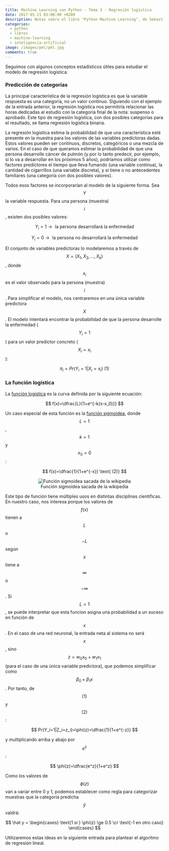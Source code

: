 ```yaml
---
title: Machine Learning con Python - Tema 3 - Regresión logística
date: 2017-05-21 03:00:00 +0200
description: Notas sobre el libro "Python Machine Learning", de Sebastian Raschka
categories:
  - python
  - libros
  - machine-learning
  - inteligencia-artificial
image: /images/pml/pml.jpg
comments: true
---
```


Seguimos con algunos conceptos estadísticos útiles para estudiar el modelo de regresión logística.

### Predicción de categorías

La principal característica de la regresión logística es que la variable respuesta es una categoría, no un valor continuo. Siguiendo con el ejemplo de la entrada anterior, la regresión logística nos permitiría relacionar las horas dedicadas al estudio con la categoría final de la nota: suspenso o aprobado. Este tipo de regresión logística, con dos posibles categorías para el resultado, se llama regresión logística binaria.

La regresión logística estima la probabilidad de que una característica esté presente en la muestra para los valores de las variables predictoras dadas. Estos valores pueden ser continuos, discretos, categóricos o una mezcla de varios. En el caso de que queramos estimar la probabilidad de que una persona desarrolle cáncer de pulmón (y por lo tanto predecir, por ejemplo, si lo va a desarrollar en los próximos 5 años), podríamos utilizar como factores predictores el tiempo que lleva fumando (una variable continua), la cantidad de cigarrillos (una variable discreta), y si tiene o no antecedentes familiares (una categoría con dos posibles valores). 

Todos esos factores se incorporarían al modelo de la siguiente forma. Sea $$Y$$ la variable respuesta. Para una persona (muestra) $$i$$, existen dos posibles valores:

$$
Y_i = 1 \rightarrow \text{  la persona desarrollará la enfermedad}
$$

$$
Y_i = 0 \rightarrow \text{  la persona no desarrollará la enfermedad}
$$

El conjunto de variables predictoras lo modelaremos a través de $$X = (X_1, X_2, ..., X_k)$$, donde $$x_i$$ es el valor observado para la persona (muestra) $$i$$. Para simplificar el modelo, nos centraremos en una única variable predictora $$X$$. El modelo intentará encontrar la probabilidad de que la persona desarrolle la enfermedad ($$Y_i=1$$) para un valor predictor concreto ($$X_i=x_i$$):

$$
\pi_i=Pr(Y_i=1|X_i=x_i) \text{  (1)}
$$


### La función logística

La [función logística](https://es.wikipedia.org/wiki/Funci%C3%B3n_log%C3%ADstica) es la curva definida por la siguiente ecuación:

$$
f(x)=\dfrac{L}{1+e^{-k(x-x_0)}}
$$

Un caso especial de esta función es la [función sigmoidea](https://es.wikipedia.org/wiki/Funci%C3%B3n_sigmoide), donde $$L=1$$, $$k=1$$ y $$x_0=0$$:

$$
f(x)=\dfrac{1}{1+e^{-x}} \text{  (2)}
$$

<div style="text-align:center">
    <figure>
        <img alt="Función sigmoidea sacada de la wikipedia" src ="https://upload.wikimedia.org/wikipedia/commons/thumb/8/88/Logistic-curve.svg/600px-Logistic-curve.svg.png" />
        <figcaption>Función sigmoidea sacada de la wikipedia</figcaption>
    </figure>
</div>

Este tipo de función tiene múltiples usos en distintas disciplinas científicas. En nuestro caso, nos interesa porque los valores de $$f(x)$$ tienen a $$L$$ o $$-L$$ según $$x$$ tiene a $$\infty$$ o $$-\infty$$. Si $$L=1$$, se puede interpretar que esta funcion asigna una probabilidad a un suceso en función de $$x$$. En el caso de una red neuronal, la entrada neta al sistema no será $$x$$, sino $$z=w_0x_0+w_1x_1$$ (para el caso de una única variable predictora), que podemos simplificar como $$\beta_0 + \beta_1x$$. Por tanto, de $$\text{(1)}$$ y $$\text{(2)}$$:

$$
Pr(Y_i=1|Z_i=z_i)=\phi(z)=\dfrac{1}{1+e^{-z}} 
$$

y multiplicando arriba y abajo por $$e^z$$:

$$
\phi(z)=\dfrac{e^z}{1+e^z}
$$

Como los valores de $$\phi(z)$$ van a variar entre 0 y 1, podemos establecer como regla para categorizar muestras que la categoría predicha $$\hat y$$ valdrá:

$$
\hat y = \begin{cases}
\text{1 si } \phi(z) \ge 0.5 \cr
\text{-1 en otro caso}
\end{cases}
$$

Utilizaremos estas ideas en la siguiente entrada para plantear el algoritmo de regresión lineal.

